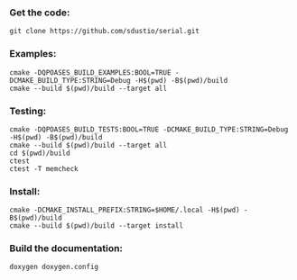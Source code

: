 
### Get the code:

    git clone https://github.com/sdustio/serial.git

### Examples:

    cmake -DQPOASES_BUILD_EXAMPLES:BOOL=TRUE -DCMAKE_BUILD_TYPE:STRING=Debug -H$(pwd) -B$(pwd)/build
    cmake --build $(pwd)/build --target all

### Testing:
    cmake -DQPOASES_BUILD_TESTS:BOOL=TRUE -DCMAKE_BUILD_TYPE:STRING=Debug -H$(pwd) -B$(pwd)/build
    cmake --build $(pwd)/build --target all
    cd $(pwd)/build
    ctest
    ctest -T memcheck

### Install:

    cmake -DCMAKE_INSTALL_PREFIX:STRING=$HOME/.local -H$(pwd) -B$(pwd)/build
    cmake --build $(pwd)/build --target install

### Build the documentation:

    doxygen doxygen.config

